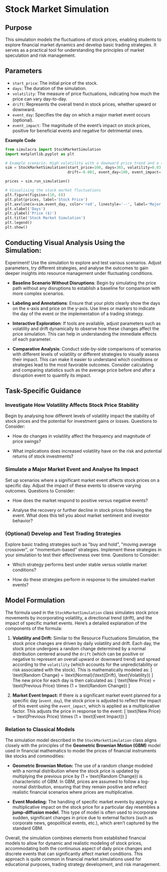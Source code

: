 # Stock Market Simulation

## Purpose

This simulation models the fluctuations of stock prices, enabling students to explore financial market dynamics and develop basic trading strategies. It serves as a practical tool for understanding the principles of market speculation and risk management.

## Parameters

- `start_price`: The initial price of the stock.
- `days`: The duration of the simulation.
- `volatility`: The measure of price fluctuations, indicating how much the price can vary day-to-day.
- `drift`: Represents the overall trend in stock prices, whether upward or downward.
- `event_day`: Specifies the day on which a major market event occurs (optional).
- `event_impact`: The magnitude of the event’s impact on stock prices, positive for beneficial events and negative for detrimental ones.

**Example Code**

```python
from simulacra import StockMarketSimulation
import matplotlib.pyplot as plt

# Example scenario: High volatility with a downward price trend and a significant market event.
sim = StockMarketSimulation(start_price=100, days=365, volatility=0.03, 
                            drift=-0.001, event_day=100, event_impact=-0.2)

prices = sim.run_simulation()

# Visualising the stock market fluctuations
plt.figure(figsise=(10, 6))
plt.plot(prices, label='Stock Price')
plt.axvline(x=sim.event_day, color='red', linestyle='--', label='Major Market Event')
plt.xlabel('Days')
plt.ylabel('Price ($)')
plt.title('Stock Market Simulation')
plt.legend()
plt.show()
```

## Conducting Visual Analysis Using the Simulation:

Experiment! Use the simulation to explore and test various scenarios. Adjust parameters, try different strategies, and analyse the outcomes to gain deeper insights into resource management under fluctuating conditions.

- **Baseline Scenario Without Disruptions**: Begin by simulating the price path without any disruptions to establish a baseline for comparison with more complex scenarios.
  
- **Labeling and Annotations**: Ensure that your plots clearly show the days on the x-axis and price on the y-axis. Use lines or markers to indicate the day of the event or the implementation of a trading strategy.

- **Interactive Exploration**: If tools are available, adjust parameters such as volatility and drift dynamically to observe how these changes affect the price simulation. This can help in understanding the immediate effects of each parameter.

- **Comparative Analysis**: Conduct side-by-side comparisons of scenarios with different levels of volatility or different strategies to visually assess their impact. This can make it easier to understand which conditions or strategies lead to the most favorable outcomes.  Consider calculating and comparing statistics such as the average price before and after a disruption event to quantify its impact.

## Task-Specific Guidance

### Investigate How Volatility Affects Stock Price Stability

Begin by analysing how different levels of volatility impact the stability of stock prices and the potential for investment gains or losses. Questions to Consider:

  - How do changes in volatility affect the frequency and magnitude of price swings?

  - What implications does increased volatility have on the risk and potential returns of stock investments?

### Simulate a Major Market Event and Analyse Its Impact

Set up scenarios where a significant market event affects stock prices on a specific day. Adjust the impact of these events to observe varying outcomes. Questions to Consider:

  - How does the market respond to positive versus negative events?

  - Analyse the recovery or further decline in stock prices following the event. What does this tell you about market sentiment and investor behavior?

### (Optional) Develop and Test Trading Strategies

Explore basic trading strategies such as "buy and hold", "moving average crossover", or "momentum-based" strategies. Implement these strategies in your simulation to test their effectiveness over time. Questions to Consider:

  - Which strategy performs best under stable versus volatile market conditions?

  - How do these strategies perform in response to the simulated market events?


  ## Model Formulation

The formula used in the `StockMarketSimulation` class simulates stock price movements by incorporating volatility, a directional trend (drift), and the impact of specific market events. Here’s a detailed explanation of the components of the formula:

1. **Volatility and Drift:** Similar to the Resource Fluctuations Simulation, the stock price changes are driven by daily volatility and drift. Each day, the stock price undergoes a random change determined by a normal distribution centered around the `drift` (which can be positive or negative to represent an overall upward or downward trend) and spread according to the `volatility` (which accounts for the unpredictability or risk associated with the stock). This is mathematically modeled as:
   \[
   \text{Random Change} = \text{Normal}(\text{Drift}, \text{Volatility})
   \]
   The new price for each day is then calculated as:
   \[
   \text{New Price} = \text{Previous Price} \times (1 + \text{Random Change})
   \]

2. **Market Event Impact:** If there is a significant market event planned for a specific day (`event_day`), the stock price is adjusted to reflect the impact of this event using the `event_impact`, which is applied as a multiplicative factor. This adjusts the price in response to the event:
   \[
   \text{New Price} = \text{Previous Price} \times (1 + \text{Event Impact})
   \]

### Relation to Classical Models

The simulation model described in the `StockMarketSimulation` class aligns closely with the principles of the **Geometric Brownian Motion (GBM)** model used in financial mathematics to model the prices of financial instruments like stocks and commodities:

- **Geometric Brownian Motion:** The use of a random change modeled with a normal distribution where the stock price is updated by multiplying the previous price by \(1 + \text{Random Change}\) is characteristic of GBM. In GBM, prices are assumed to follow a log-normal distribution, ensuring that they remain positive and reflect realistic financial scenarios where prices are multiplicative.

- **Event Modeling:** The handling of specific market events by applying a multiplicative impact on the stock price for a particular day resembles a **jump-diffusion model**. This type of model is often used to incorporate sudden, significant changes in price due to external factors (such as corporate news, geopolitical events, etc.), which aren’t captured by the standard GBM.

Overall, the simulation combines elements from established financial models to allow for dynamic and realistic modeling of stock prices, accommodating both the continuous aspect of daily price changes and discrete events that can significantly affect market conditions. This approach is quite common in financial market simulations used for educational purposes, trading strategy development, and risk management.
